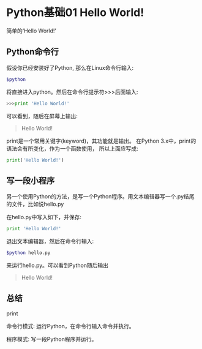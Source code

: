 # Python基础01 Hello World!

简单的‘Hello World!’

## Python命令行

假设你已经安装好了Python, 那么在Linux命令行输入:
```bash
$python
```

将直接进入python。然后在命令行提示符>>>后面输入:
```python
>>>print 'Hello World!'
```

可以看到，随后在屏幕上输出:
> Hello World!

print是一个常用关键字(keyword)，其功能就是输出。
在Python 3.x中，print的语法会有所变化，作为一个函数使用， 所以上面应写成:
```python
print('Hello World!')
```
 
## 写一段小程序

另一个使用Python的方法，是写一个Python程序。用文本编辑器写一个.py结尾的文件，比如说hello.py

在hello.py中写入如下，并保存:
```python
print 'Hello World!'
```

退出文本编辑器，然后在命令行输入:
```bash
$python hello.py
```
来运行hello.py。可以看到Python随后输出
> Hello World!

## 总结
print

命令行模式: 运行Python，在命令行输入命令并执行。

程序模式: 写一段Python程序并运行。
